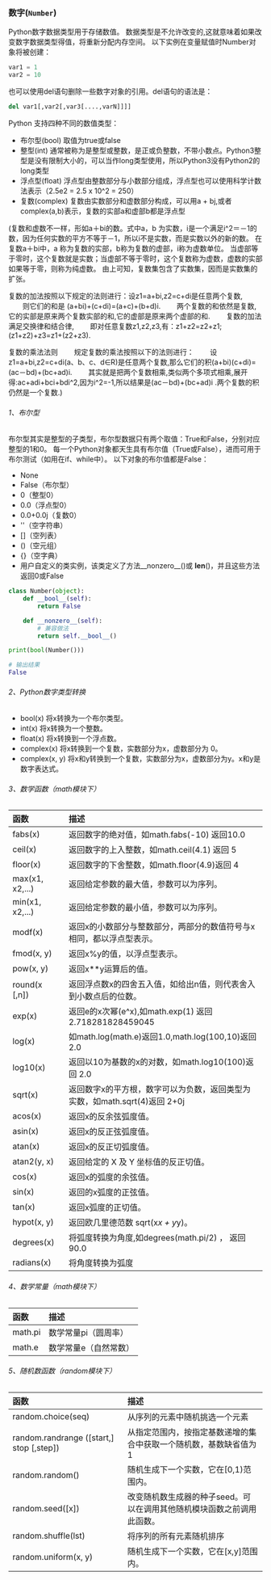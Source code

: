 ### 数字(```Number```)

Python数字数据类型用于存储数值。
数据类型是不允许改变的,这就意味着如果改变数字数据类型得值，将重新分配内存空间。
以下实例在变量赋值时Number对象将被创建：

```python
var1 = 1
var2 = 10
```

也可以使用del语句删除一些数字对象的引用。del语句的语法是：
```python
del var1[,var2[,var3[....,varN]]]]
```

Python 支持四种不同的数值类型：
- 布尔型(bool) 取值为true或false
- 整型(int) 通常被称为是整型或整数，是正或负整数，不带小数点。Python3整型是没有限制大小的，可以当作long类型使用，所以Python3没有Python2的long类型
- 浮点型(float) 浮点型由整数部分与小数部分组成，浮点型也可以使用科学计数法表示（2.5e2 = 2.5 x 10^2 = 250）
- 复数(complex) 复数由实数部分和虚数部分构成，可以用a + bj,或者complex(a,b)表示，复数的实部a和虚部b都是浮点型

(复数和虚数不一样，形如a＋bi的数。式中a，b 为实数，i是一个满足i^2＝－1的数，因为任何实数的平方不等于－1，所以i不是实数，而是实数以外的新的数。
在复数a＋bi中，a 称为复数的实部，b称为复数的虚部，i称为虚数单位。
当虚部等于零时，这个复数就是实数；当虚部不等于零时，这个复数称为虚数，虚数的实部如果等于零，则称为纯虚数。
由上可知，复数集包含了实数集，因而是实数集的扩张。

 复数的加法按照以下规定的法则进行：设z1=a+bi,z2=c+di是任意两个复数,
 　　则它们的和是 (a+bi)+(c+di)=(a+c)+(b+d)i.
 　　两个复数的和依然是复数,它的实部是原来两个复数实部的和,它的虚部是原来两个虚部的和.
 　　复数的加法满足交换律和结合律,
 　　即对任意复数z1,z2,z3,有：z1+z2=z2+z1; (z1+z2)+z3=z1+(z2+z3).

 复数的乘法法则
 　　规定复数的乘法按照以下的法则进行：
 　　设z1=a+bi,z2=c+di(a、b、c、d∈R)是任意两个复数,那么它们的积(a+bi)(c+di)=(ac－bd)+(bc+ad)i.
 　　其实就是把两个复数相乘,类似两个多项式相乘,展开得:ac+adi+bci+bdi^2,因为i^2=-1,所以结果是(ac－bd)+(bc+ad)i .两个复数的积仍然是一个复数.)

###### 1、布尔型
布尔型其实是整型的子类型，布尔型数据只有两个取值：True和False，分别对应整型的1和0。
每一个Python对象都天生具有布尔值（True或False），进而可用于布尔测试（如用在if、while中）。
以下对象的布尔值都是False：
- None
- False（布尔型）
- 0（整型0）
- 0.0（浮点型0）
- 0.0+0.0j（复数0）
- ''（空字符串）
- []（空列表）
- ()（空元组）
- {}（空字典）
- 用户自定义的类实例，该类定义了方法__nonzero__()或 __len__()，并且这些方法返回0或False

```python
class Number(object):
    def __bool__(self):
        return False

    def __nonzero__(self):
        # 兼容做法
        return self.__bool__()

print(bool(Number()))

# 输出结果
False
```

###### 2、Python数字类型转换
- bool(x) 将x转换为一个布尔类型。
- int(x) 将x转换为一个整数。
- float(x) 将x转换到一个浮点数。
- complex(x) 将x转换到一个复数，实数部分为x，虚数部分为 0。
- complex(x, y) 将x和y转换到一个复数，实数部分为x，虚数部分为y。x和y是数字表达式。

###### 3、数学函数（math模块下）

| 函数 | 描述 |
| :--- | :--- |
|fabs(x)|返回数字的绝对值，如math.fabs(-10) 返回10.0|
|ceil(x)|返回数字的上入整数，如math.ceil(4.1) 返回 5|
|floor(x)|返回数字的下舍整数，如math.floor(4.9)返回 4|
|max(x1, x2,...)|返回给定参数的最大值，参数可以为序列。|
|min(x1, x2,...)|返回给定参数的最小值，参数可以为序列。|
|modf(x)|返回x的小数部分与整数部分，两部分的数值符号与x相同，都以浮点型表示。|
|fmod(x, y)|返回x%y的值，以浮点型表示。|
|pow(x, y)|	返回x**y运算后的值。|
|round(x [,n])|	返回浮点数x的四舍五入值，如给出n值，则代表舍入到小数点后的位数。|
|exp(x)|返回e的x次幂(e^x),如math.exp(1) 返回2.718281828459045|
|log(x)|如math.log(math.e)返回1.0,math.log(100,10)返回2.0|
|log10(x)|返回以10为基数的x的对数，如math.log10(100)返回 2.0|
|sqrt(x)|	返回数字x的平方根，数字可以为负数，返回类型为实数，如math.sqrt(4)返回 2+0j|
|acos(x)|	返回x的反余弦弧度值。|
|asin(x)|	返回x的反正弦弧度值。|
|atan(x)|	返回x的反正切弧度值。|
|atan2(y, x)|返回给定的 X 及 Y 坐标值的反正切值。|
|cos(x)|	返回x的弧度的余弦值。|
|sin(x)|	返回的x弧度的正弦值。|
|tan(x)|返回x弧度的正切值。|
|hypot(x, y)|返回欧几里德范数 sqrt(x*x + y*y)。|
|degrees(x)|将弧度转换为角度,如degrees(math.pi/2) ， 返回90.0|
|radians(x)|将角度转换为弧度|

###### 4、数学常量（math模块下）

| 函数 | 描述 |
| :--- | :--- |
|math.pi |数学常量pi（圆周率）|
|math.e |数学常量e（自然常数）|

###### 5、随机数函数（random模块下）

| 函数 | 描述 |
| :--- | :--- |
|random.choice(seq)|从序列的元素中随机挑选一个元素|
|random.randrange ([start,] stop [,step])|	从指定范围内，按指定基数递增的集合中获取一个随机数，基数缺省值为1|
|random.random()|随机生成下一个实数，它在[0,1)范围内。|
|random.seed([x])|改变随机数生成器的种子seed。可以在调用其他随机模块函数之前调用此函数。|
|random.shuffle(lst)|将序列的所有元素随机排序|
|random.uniform(x, y)|	随机生成下一个实数，它在[x,y]范围内。|
